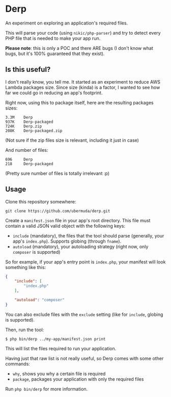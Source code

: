 # Derp

An experiment on exploring an application's required files.

This will parse your code (using `nikic/php-parser`) and try to detect every PHP file that is needed to make your app run.

**Please note**: this is only a POC and there ARE bugs (I don't know what bugs, but it's 100% guaranteed that they exist).

## Is this useful?

I don't really know, you tell me. It started as an experiment to reduce AWS Lambda packages size. Since size (kinda) is a factor, I wanted to see how far we could go in reducing an app's footprint.  

Right now, using this to package itself, here are the resulting packages sizes:

```console
3.3M    Derp
937K    Derp-packaged
724K    Derp.zip
208K    Derp-packaged.zip
```

(Not sure if the zip files size is relevant, including it just in case)

And number of files:

```console
696     Derp
218     Derp-packaged
```

(Pretty sure number of files is totally irrelevant :p)

## Usage

Clone this repository somewhere:

```console
git clone https://github.com/ubermuda/derp.git
```

Create a `manifest.json` file in your app's root directory. This file must contain a valid JSON valid object with the following keys:

- `include` (mandatory), the files that the tool should parse (generally, your app's `index.php`). Supports globing (through `fname`).
- `autoload` (mandatory), your autoloading strategy (right now, only `composer` is supported)

So for example, if your app's entry point is `index.php`, your manifest will look something like this:

```json
{
    "include": [
        "index.php"
    ],

    "autoload": "composer"
}
```

You can also exclude files with the `exclude` setting (like for `include`, globing is supported).

Then, run the tool:

```console
$ php bin/derp ../my-app/manifest.json print
```

This will list the files required to run your application.

Having just that raw list is not really useful, so Derp comes with some other commands:

- `why`, shows you why a certain file is required
- `package`, packages your application with only the required files

Run `php bin/derp` for more information.
